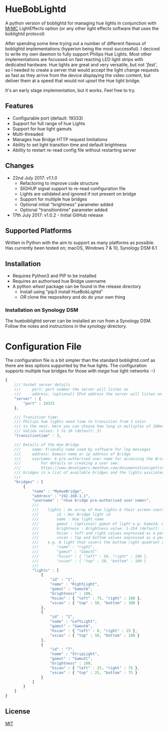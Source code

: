# HueBobLightd
A python version of boblightd for managing hue lights in conjunction
with [MrMC](https://mrmc.tv) LightEffects option (or any other light effects software that uses
the boblightd protocol)


After spending some time trying out a number of different flavous of boblightd
implementations (hyperion being the most successful). I deciced to write my own
daemon to fully support Philips Hue Lights.
Most other implementations are focussed on fast reacting LED light strips with
dedicated hardware. Hue lights are great and very versatile, but not _'fast'_, so I needed to create a server that would accept the light change requests as fast as they arrive from the device displaying the video content, but deliver them at a speed that would not _upset_ the Hue light bridge.

It's an early stage implementation, but it works. Feel free to try.

## Features

- Configurable port (default: 19333)
- Support for full range of hue Lights
- Support for hue light gamuts
- Multi-threaded
- Manages hue Bridge HTTP request limitations
- Ability to set light transition time and default brightness
- Ability to restart re-read config file without restarting server

## Changes

* 22nd July 2017: v1.1.0
  * Refactoring to improve code structure
  * SIGHUP signal support to re-read configuration file
  * Lights are validated and ignored if not present on bridge
  * Support for multiple hue bridges 
  * Optional initial "brightness" parameter added
  * Optional "transitiontime" parameter added
* 17th July 2017: v1.0.2 - Initial GitHub release

## Supported Platforms
Written in Python with the aim to support as many platforms as possible.
Has currently been tested on; macOS, Windows 7 & 10, Synology DSM 6.1

## Installation
- Requires Python3 and PIP to be installed
- Requires an authorised hue Bridge username
- A python _wheel_ package can be found in the release directory
  - Install using "pip3 install HueBobLightd"
  - *OR* clone the respository and do do your own thing

### Installation on Synology DSM
The hueboblightd server can be installed an run from a Synology DSM.
Follow the notes and instructions in the _synology_ directory.

# Configuration File
The configuration file is a bit simpler than the standard boblightd.conf as there
are less options supported by the hue lights.
The configuration supports multiple hue bridges for those with _mega_ hue
light networks :-)

``` javascript
{
    /// Socket server details
    ///     port: port number the server will listen on
    ///     address: (optional) IPv4 address the server will listen on
    "server" : {
        "port" : 19333
    },

    /// Tranistion time:
    /// Philips hue lights need time to transition from 1 color
    /// to the next. Here you can choose how long in multiples of 100ms
    /// Valida values: 1 to 10 (default: 3)
    "transitiontime" : 3,

    /// Details of the Hue Bridge
    ///     name: Friendly name used by software for log messages
    ///     address: Domain name or ip address of Bridge
    ///     username: A pre-authorised user name for accessing the Bridge
    ///         For details on creating a user see:
    ///         https://www.developers.meethue.com/documentation/getting-started
    /// bridges is a list of available bridges and the lights assciated with each
    ///
    "bridges" : [
        {
            "name" : "MyHueBridge",
            "address" : "192.168.1.1",
            "username" : "<hue bridge pre-authorised user name>",
            ///
            ///    lights : An array of Hue lights & their screen coordinates
            ///        id : Hur Bridge light id
            ///        name : Hue light name
            ///        gamut : (optional) gamut of light e.g. GamutA, GamutB or GamutC
            ///        brightness : Brightness value: 1-254 (default: 150)
            ///        hscan : left and right values expressed as a percentage
            ///        vscan : top and bottom values expressed as a percentage
            ///    e.g. A light that covers the bottom right quadrant of the display:
            ///        "name" : "right",
            ///        "gamut" : "GamutC"
            ///        "hscan" : { "left" : 50, "right" : 100 },
            ///        "vscan" : { "top" : 50, "bottom" : 100 }
            ///
            "lights" : [
                {
                    "id" : "1",
                    "name" : "RightLight",
                    "gamut" : "GamutA",
                    "brightness" : 100,
                    "hscan" : { "left" : 75, "right" : 100 },
                    "vscan" : { "top" : 50, "bottom" : 100 }
                },
                {
                    "id" : "2",
                    "name" : "LeftLight",
                    "gamut" : "GamutA",
                    "hscan" : { "left" : 0, "right" : 25 },
                    "vscan" : { "top" : 50, "bottom" : 100 }
                },
                {
                    "id" : "7",
                    "name" : "StripLight",
                    "gamut" : "GamutC",
                    "brightness" : 100,
                    "hscan" : { "left" : 25, "right" : 75 },
                    "vscan" : { "top" : 25, "bottom" : 75 }
                }
            ]
        }
    ]
}
```

## License

[MIT](https://github.com/yhirose/vscode-filtertext/blob/master/LICENSE)
